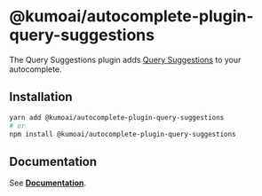 # @kumoai/autocomplete-plugin-query-suggestions

The Query Suggestions plugin adds [Query Suggestions](https://www.algolia.com/doc/guides/building-search-ui/ui-and-ux-patterns/query-suggestions/js) to your autocomplete.

## Installation

```sh
yarn add @kumoai/autocomplete-plugin-query-suggestions
# or
npm install @kumoai/autocomplete-plugin-query-suggestions
```

## Documentation

See [**Documentation**](https://www.algolia.com/doc/ui-libraries/autocomplete/api-reference/autocomplete-plugin-query-suggestions).
